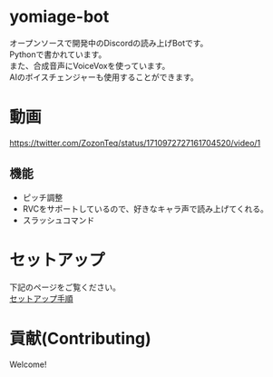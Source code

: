 # yomiage-bot
オープンソースで開発中のDiscordの読み上げBotです。  
Pythonで書かれています。  
また、合成音声にVoiceVoxを使っています。  
AIのボイスチェンジャーも使用することができます。
# 動画
https://twitter.com/ZozonTeq/status/1710972727161704520/video/1
## 機能
 - ピッチ調整
 - RVCをサポートしているので、好きなキャラ声で読み上げてくれる。
 - スラッシュコマンド
# セットアップ
下記のページをご覧ください。  
[セットアップ手順](./docs/setup.md)

# 貢献(Contributing)
Welcome!
